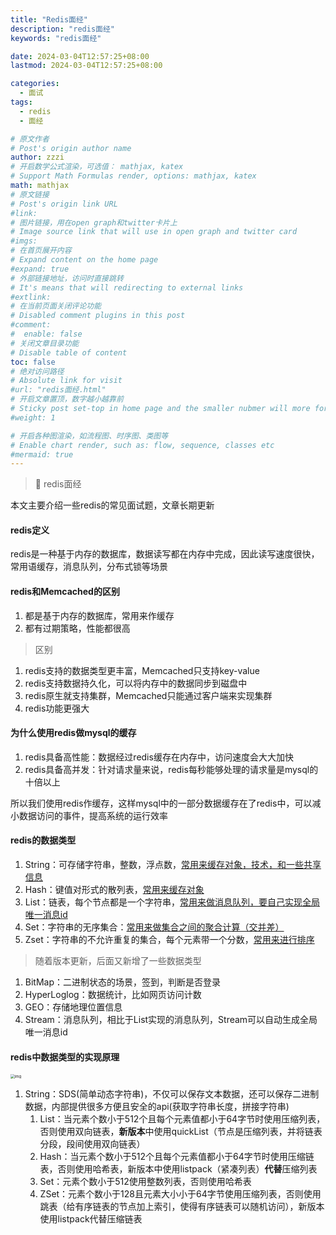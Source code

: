 ```yaml
---
title: "Redis面经"
description: "redis面经"
keywords: "redis面经"

date: 2024-03-04T12:57:25+08:00
lastmod: 2024-03-04T12:57:25+08:00

categories:
  - 面试
tags:
  - redis
  - 面经

# 原文作者
# Post's origin author name
author: zzzi
# 开启数学公式渲染，可选值： mathjax, katex
# Support Math Formulas render, options: mathjax, katex
math: mathjax
# 原文链接
# Post's origin link URL
#link:
# 图片链接，用在open graph和twitter卡片上
# Image source link that will use in open graph and twitter card
#imgs:
# 在首页展开内容
# Expand content on the home page
#expand: true
# 外部链接地址，访问时直接跳转
# It's means that will redirecting to external links
#extlink:
# 在当前页面关闭评论功能
# Disabled comment plugins in this post
#comment:
#  enable: false
# 关闭文章目录功能
# Disable table of content
toc: false
# 绝对访问路径
# Absolute link for visit
#url: "redis面经.html"
# 开启文章置顶，数字越小越靠前
# Sticky post set-top in home page and the smaller nubmer will more forward.
#weight: 1

# 开启各种图渲染，如流程图、时序图、类图等
# Enable chart render, such as: flow, sequence, classes etc
#mermaid: true
---
```


> 🛅 redis面经

本文主要介绍一些redis的常见面试题，文章长期更新

<!--more-->

#### redis定义

redis是一种基于内存的数据库，数据读写都在内存中完成，因此读写速度很快，常用语缓存，消息队列，分布式锁等场景

#### redis和Memcached的区别

1. 都是基于内存的数据库，常用来作缓存
2. 都有过期策略，性能都很高

> 区别

1. redis支持的数据类型更丰富，Memcached只支持key-value
2. redis支持数据持久化，可以将内存中的数据同步到磁盘中
3. redis原生就支持集群，Memcached只能通过客户端来实现集群
4. redis功能更强大

#### 为什么使用redis做mysql的缓存

1. redis具备高性能：数据经过redis缓存在内存中，访问速度会大大加快
2. redis具备高并发：针对请求量来说，redis每秒能够处理的请求量是mysql的十倍以上

所以我们使用redis作缓存，这样mysql中的一部分数据缓存在了redis中，可以减小数据访问的事件，提高系统的运行效率

#### redis的数据类型

1. String：可存储字符串，整数，浮点数，<u>常用来缓存对象，技术，和一些共享信息</u>
2. Hash：键值对形式的散列表，<u>常用来缓存对象</u>
3. List：链表，每个节点都是一个字符串，<u>常用来做消息队列，要自己实现全局唯一消息id</u>
4. Set：字符串的无序集合：<u>常用来做集合之间的聚合计算（交并差）</u>
5. Zset：字符串的不允许重复的集合，每个元素带一个分数，<u>常用来进行排序</u>

> 随着版本更新，后面又新增了一些数据类型

1. BitMap：二进制状态的场景，签到，判断是否登录
2. HyperLoglog：数据统计，比如网页访问计数
3. GEO：存储地理位置信息
4. Stream：消息队列，相比于List实现的消息队列，Stream可以自动生成全局唯一消息id

#### redis中数据类型的实现原理

<img src="https://cdn.xiaolincoding.com//mysql/other/9fa26a74965efbf0f56b707a03bb9b7f.png" alt="img" style="zoom: 43%;" />

1. String：SDS(简单动态字符串)，不仅可以保存文本数据，还可以保存二进制数据，内部提供很多方便且安全的api(获取字符串长度，拼接字符串)
   1. List：当元素个数小于512个且每个元素值都小于64字节时使用压缩列表，否则使用双向链表，**新版本**中使用quickList（节点是压缩列表，并将链表分段，段间使用双向链表）
   2. Hash：当元素个数小于512个且每个元素值都小于64字节时使用压缩链表，否则使用哈希表，新版本中使用listpack（紧凑列表）**代替**压缩列表
   3. Set：元素个数小于512使用整数列表，否则使用哈希表
   4. ZSet：元素个数小于128且元素大小小于64字节使用压缩列表，否则使用跳表（给有序链表的节点加上索引，使得有序链表可以随机访问），新版本使用listpack代替压缩链表
